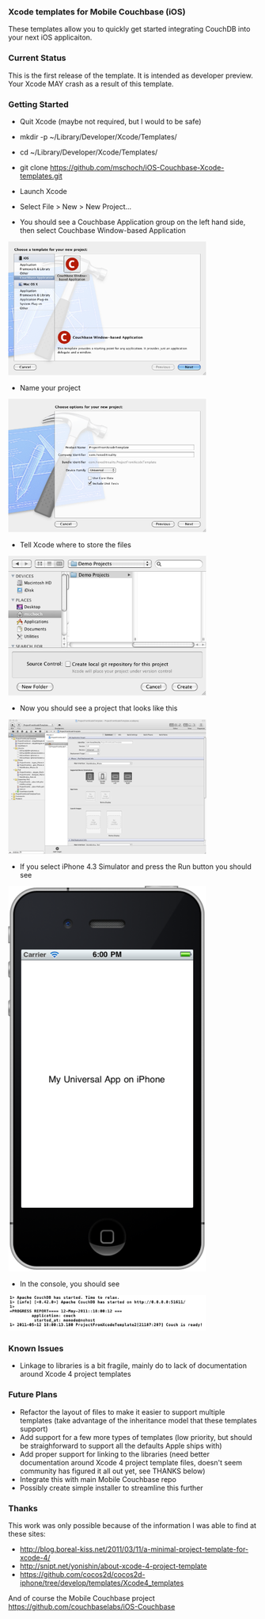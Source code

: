 ### Xcode templates for Mobile Couchbase (iOS)

These templates allow you to quickly get started integrating CouchDB into your next iOS applicaiton.

### Current Status

This is the first release of the template.  It is intended as developer preview.  Your Xcode MAY crash as a result of this template. 

### Getting Started

* Quit Xcode (maybe not required, but I would to be safe)

* mkdir -p ~/Library/Developer/Xcode/Templates/

* cd ~/Library/Developer/Xcode/Templates/

* git clone https://github.com/mschoch/iOS-Couchbase-Xcode-templates.git

* Launch Xcode

* Select File > New > New Project...

* You should see a Couchbase Application group on the left hand side, then select Couchbase Window-based Application

<img src="https://github.com/mschoch/iOS-Couchbase-Xcode-templates/raw/master/doc/resources/001.png" width="400"/>

* Name your project

<img src="https://github.com/mschoch/iOS-Couchbase-Xcode-templates/raw/master/doc/resources/002.png" width="400"/>

* Tell Xcode where to store the files

<img src="https://github.com/mschoch/iOS-Couchbase-Xcode-templates/raw/master/doc/resources/003.png" width="400"/>

* Now you should see a project that looks like this

<img src="https://github.com/mschoch/iOS-Couchbase-Xcode-templates/raw/master/doc/resources/004.png" width="400"/>

* If you select iPhone 4.3 Simulator and press the Run button you should see

<img src="https://github.com/mschoch/iOS-Couchbase-Xcode-templates/raw/master/doc/resources/005.png" width="400"/>

* In the console, you should see

<img src="https://github.com/mschoch/iOS-Couchbase-Xcode-templates/raw/master/doc/resources/006.png" width="400"/>

### Known Issues

* Linkage to libraries is a bit fragile, mainly do to lack of documentation around Xcode 4 project templates

### Future Plans

* Refactor the layout of files to make it easier to support multiple templates (take advantage of the inheritance model that these templates support)
* Add support for a few more types of templates (low priority, but should be straighforward to support all the defaults Apple ships with)
* Add proper support for linking to the libraries (need better documentation around Xcode 4 project template files, doesn't seem community has figured it all out yet, see THANKS below)
* Integrate this with main Mobile Couchbase repo
* Possibly create simple installer to streamline this further

### Thanks

This work was only possible because of the information I was able to find at these sites:

* http://blog.boreal-kiss.net/2011/03/11/a-minimal-project-template-for-xcode-4/
* http://snipt.net/yonishin/about-xcode-4-project-template
* https://github.com/cocos2d/cocos2d-iphone/tree/develop/templates/Xcode4_templates

And of course the Mobile Couchbase project https://github.com/couchbaselabs/iOS-Couchbase

